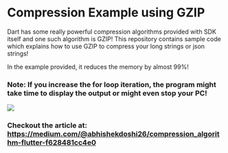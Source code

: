 # Compression Example using GZIP

Dart has some really powerful compression algorithms provided with SDK itself and one such algorithm is GZIP!
This repository contains sample code which explains how to use GZIP to compress your long strings or json strings!

In the example provided, it reduces the memory by almost 99%!

### Note: If you increase the for loop iteration, the program might take time to display the output or might even stop your PC!

<img src="https://cdn-images-1.medium.com/max/800/1*8PWH9Bv5r9eMAUcDG--6xw.png"></img>

### Checkout the article at: https://medium.com/@abhishekdoshi26/compression_algorithm-flutter-f628481cc4e0
